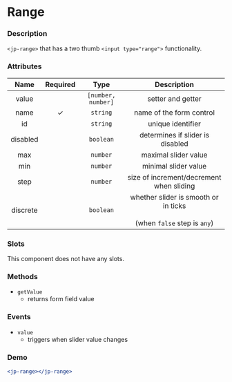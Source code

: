 # Range

### Description

`<jp-range>` that has a two thumb `<input type="range">` functionality.

### Attributes

| **Name** | **Required** | **Type** | **Description** |
| :----: | :----: | :----: | :---: |
| value | | `[number, number]` | setter and getter |
| name | ✓ | `string` |  name of the form control |
| id | | `string`| unique identifier |
| disabled | | `boolean` | determines if slider is disabled |
| max | | `number` | maximal slider value |
| min | | `number` | minimal slider value |
| step | | `number` | size of increment/decrement when sliding |
| discrete | | `boolean` | whether slider is smooth or in ticks <br></br> (when `false` step is `any`) |


### Slots

This component does not have any slots.

### Methods

- `getValue` 
  - returns form field value

### Events

- `value` 
  - triggers when slider value changes

### Demo

```jsx live
<jp-range></jp-range>
```
